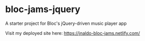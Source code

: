 # bloc-jams-jquery
A starter project for Bloc's jQuery-driven music player app

Visit my deployed site here: https://jnaldo-bloc-jams.netlify.com/
